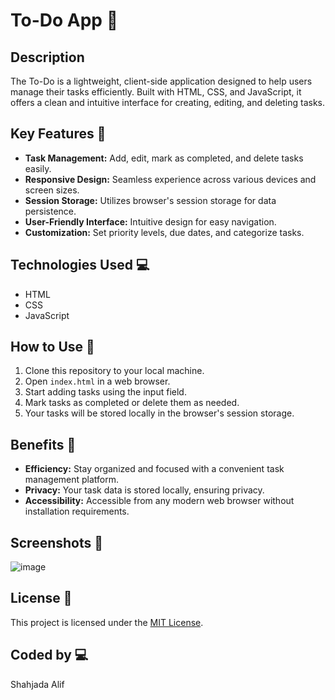 # To-Do App 📝

## Description
The To-Do is a lightweight, client-side application designed to help users manage their tasks efficiently. Built with HTML, CSS, and JavaScript, it offers a clean and intuitive interface for creating, editing, and deleting tasks.

## Key Features 🚀
- **Task Management:** Add, edit, mark as completed, and delete tasks easily.
- **Responsive Design:** Seamless experience across various devices and screen sizes.
- **Session Storage:** Utilizes browser's session storage for data persistence.
- **User-Friendly Interface:** Intuitive design for easy navigation.
- **Customization:** Set priority levels, due dates, and categorize tasks.

## Technologies Used 💻
- HTML
- CSS
- JavaScript

## How to Use 📌
1. Clone this repository to your local machine.
2. Open `index.html` in a web browser.
3. Start adding tasks using the input field.
4. Mark tasks as completed or delete them as needed.
5. Your tasks will be stored locally in the browser's session storage.

## Benefits 🌟
- **Efficiency:** Stay organized and focused with a convenient task management platform.
- **Privacy:** Your task data is stored locally, ensuring privacy.
- **Accessibility:** Accessible from any modern web browser without installation requirements.

## Screenshots 📸
![image](https://github.com/shahjada0/TO-DO/assets/103948683/5bf56834-a896-49d4-ab56-3e2f0d4d96a6)


## License 📄
This project is licensed under the [MIT License](LICENSE).

## Coded by 💻
Shahjada Alif
